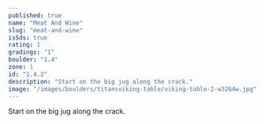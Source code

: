 ```yaml
---
published: true
name: "Meat And Wine"
slug: "meat-and-wine"
isSds: true
rating: 1
gradings: "1"
boulder: "1.4"
zone: 1
id: "1.4.2"
description: "Start on the big jug along the crack."
image: "/images/boulders/titansviking-table/viking-table-2-w3264w.jpg"
---
```


Start on the big jug along the crack.
